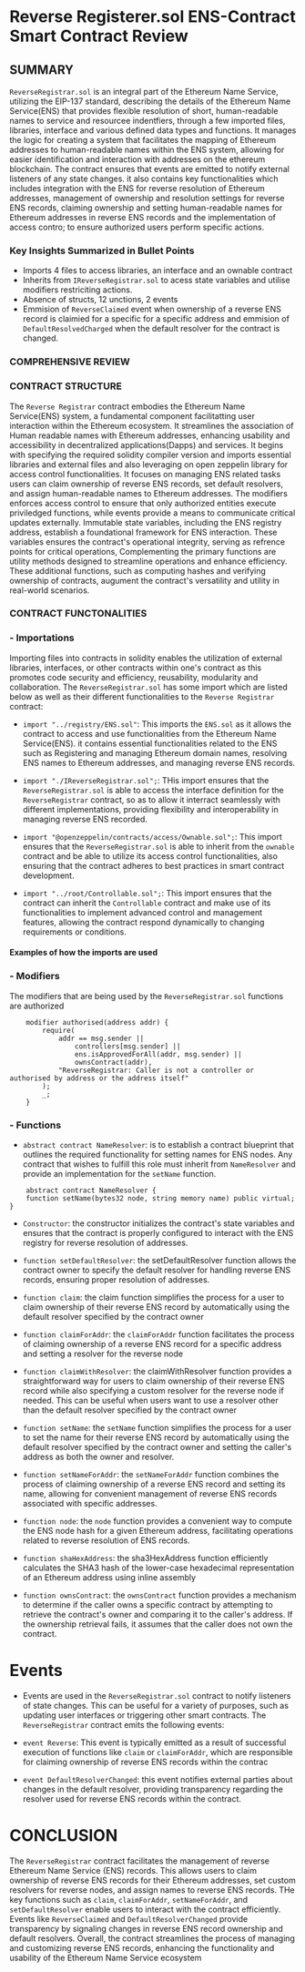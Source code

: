 # Reverse Registerer.sol ENS-Contract Smart Contract Review

## SUMMARY

`ReverseRegistrar.sol` is an integral part of the Ethereum Name Service, utilizing the EIP-137 standard, describing the details of the Ethereum Name Service(ENS) that provides flexible resolution of short, human-readable names to service and resourcee indentfiers, through a few imported files, libraries, interface and various defined data types and functions. It manages the logic for creating a system that facilitates the mapping of Ethereum addresses to human-readable names within the ENS system, allowing for easier identification and interaction with addresses on the ethereum blockchain. The contract ensures that events are emitted to notify external listeners of any state changes. it also contains key functionalities which includes integration with the ENS for reverse resolution of Ethereum addresses, management of ownership and resolution settings for reverse ENS records, claiming ownership and setting human-readable names for Ethereum addresses in reverse ENS records and the implementation of access contro; to ensure authorized users perform specific actions.

### Key Insights Summarized in Bullet Points

- Imports 4 files to access libraries, an interface and an ownable contract
- Inherits from `IReverseRegistrar.sol` to acess state variables and utilise modifiers restriciting actions.
- Absence of structs, 12 unctions, 2 events
- Emmision of `ReverseClaimed` event when ownership of a reverse ENS record is claimied for a specific for a specific address and emmision of `DefaultResolvedCharged` when the default resolver for the contract is changed.

### COMPREHENSIVE REVIEW

### CONTRACT STRUCTURE

The `Reverse Registrar` contract embodies the Ethereum Name Service(ENS) system, a fundamental component facilitatting user interaction within the Ethereum ecosystem. It streamlines the association of Human readable names with Ethereum addresses, enhancing usability and accessibility in decentralized applications(Dapps) and services. It begins with specifying the required solidity compiler version and imports essential libraries and external files and also leveraging on open zeppelin library for access control functionalities. It focuses on managing ENS related tasks users can claim ownership of reverse ENS records, set default resolvers, and assign human-readable names to Ethereum addresses. The modifiers enforces access control to ensure that only authorized entities execute priviledged functions, while events provide a means to communicate critical updates externally.
Immutable state variables, including the ENS registry address, establish a foundational framework for ENS interaction. These variables ensures the contract's operational integrity, serving as refrence points for critical operations, Complementing the primary functions are utility methods designed to streamline operations and enhance efficiency. These additional functions, such as computing hashes and verifying ownership of contracts, augument the contract's versatility and utility in real-world scenarios.

### CONTRACT FUNCTONALITIES

### - Importations

Importing files into contracts in solidity enables the utilization of external libraries, interfaces, or other contracts within one's contract as this promotes code security and efficiency, reusability, modularity and collaboration.
The `ReverseRegistrar.sol` has some import which are listed below as well as their different functionalities to the `Reverse Registrar` contract:

- `import "../registry/ENS.sol"`: This imports the `ENS.sol` as it allows the contract to access and use functionalities from the Ethereum Name Service(ENS). it contains essential functionalities related to the ENS such as Registering and managing Ethereum domain names, resolving ENS names to Ethereum addresses, and managing reverse ENS records.

- `import "./IReverseRegistrar.sol";`: THis import ensures that the `ReverseRegistrar.sol` is able to access the interface definition for the `ReverseRegistrar` contract, so as to allow it interract seamlessly with different implementations, providing flexibility and interoperability in managing reverse ENS recorded.

- `import "@openzeppelin/contracts/access/Ownable.sol";`: This import ensures that the `ReverseRegistrar.sol` is able to inherit from the `ownable` contract and be able to utilize its access control functionalities, also ensuring that the contract adheres to best practices in smart contract development.

- `import "../root/Controllable.sol";`: This import ensures that the contract can inherit the `Controllable` contract and make use of its functionalities to implement advanced control and management features, allowing the contract respond dynamically to changing requirements or conditions.

#### Examples of how the imports are used

### - Modifiers

The modifiers that are being used by the `ReverseRegistrar.sol` functions are authorized

```
    modifier authorised(address addr) {
        require(
            addr == msg.sender ||
                controllers[msg.sender] ||
                ens.isApprovedForAll(addr, msg.sender) ||
                ownsContract(addr),
            "ReverseRegistrar: Caller is not a controller or authorised by address or the address itself"
        );
        _;
    }

```

### - Functions

- `abstract contract NameResolver`: is to establish a contract blueprint that outlines the required functionality for setting names for ENS nodes. Any contract that wishes to fulfill this role must inherit from `NameResolver` and provide an implementation for the `setName` function.

```
    abstract contract NameResolver {
    function setName(bytes32 node, string memory name) public virtual;
}

```

- `Constructor`: the constructor initializes the contract's state variables and ensures that the contract is properly configured to interact with the ENS registry for reverse resolution of addresses.

- `function setDefaultResolver`: the setDefaultResolver function allows the contract owner to specify the default resolver for handling reverse ENS records, ensuring proper resolution of addresses.

- `function claim`: the claim function simplifies the process for a user to claim ownership of their reverse ENS record by automatically using the default resolver specified by the contract owner

- `function claimForAddr`: the `claimForAddr` function facilitates the process of claiming ownership of a reverse ENS record for a specific address and setting a resolver for the reverse node

- `function claimWithResolver`: the claimWithResolver function provides a straightforward way for users to claim ownership of their reverse ENS record while also specifying a custom resolver for the reverse node if needed. This can be useful when users want to use a resolver other than the default resolver specified by the contract owner

- `function setName`: the `setName` function simplifies the process for a user to set the name for their reverse ENS record by automatically using the default resolver specified by the contract owner and setting the caller's address as both the owner and resolver.

- `function setNameForAddr`: the `setNameForAddr` function combines the process of claiming ownership of a reverse ENS record and setting its name, allowing for convenient management of reverse ENS records associated with specific addresses.

- `function node`: the `node` function provides a convenient way to compute the ENS node hash for a given Ethereum address, facilitating operations related to reverse resolution of ENS records.

- `function shaHexAddress`: the sha3HexAddress function efficiently calculates the SHA3 hash of the lower-case hexadecimal representation of an Ethereum address using inline assembly

- `function ownsContract`: the `ownsContract` function provides a mechanism to determine if the caller owns a specific contract by attempting to retrieve the contract's owner and comparing it to the caller's address. If the ownership retrieval fails, it assumes that the caller does not own the contract.

# Events

- Events are used in the `ReverseRegistrar.sol` contract to notify listeners of state changes. This can be useful for a variety of purposes, such as updating user interfaces or triggering other smart contracts. The `ReverseRegistrar` contract emits the following events:

- `event Reverse`: This event is typically emitted as a result of successful execution of functions like `claim` or `claimForAddr`, which are responsible for claiming ownership of reverse ENS records within the contrac

- `event DefaultResolverChanged`: this event notifies external parties about changes in the default resolver, providing transparency regarding the resolver used for reverse ENS records within the contract.

# CONCLUSION

The `ReverseRegistrar` contract facilitates the management of reverse Ethereum Name Service (ENS) records. This allows users to claim ownership of reverse ENS records for their Ethereum addresses, set custom resolvers for reverse nodes, and assign names to reverse ENS records. THe key functions such as `claim`, `claimForAddr`, `setNameForAddr`, and `setDefaultResolver` enable users to interact with the contract efficiently. Events like `ReverseClaimed` and `DefaultResolverChanged` provide transparency by signaling changes in reverse ENS record ownership and default resolvers. Overall, the contract streamlines the process of managing and customizing reverse ENS records, enhancing the functionality and usability of the Ethereum Name Service ecosystem
